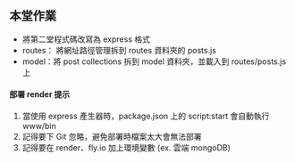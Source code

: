 ## 本堂作業

- 將第二堂程式碼改寫為 express 格式
- routes： 將網址路徑管理拆到 routes 資料夾的 posts.js
- model：將 post collections 拆到 model 資料夾，並載入到 routes/posts.js 上

#### **部署 render 提示**

1. 當使用 express 產生器時，package.json 上的 script:start 會自動執行 www/bin
2. 記得要下 Git 忽略，避免部署時檔案太大會無法部署
3. 記得要在 render、fly.io 加上環境變數 (ex. 雲端 mongoDB)